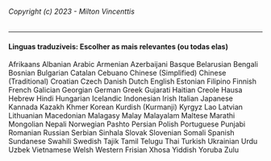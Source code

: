 ###### Copyright (c) 2023 - Milton Vincenttis

---

#### Linguas traduziveis: Escolher as mais relevantes (ou todas elas)

Afrikaans
Albanian
Arabic
Armenian
Azerbaijani
Basque
Belarusian
Bengali
Bosnian
Bulgarian
Catalan
Cebuano
Chinese (Simplified)
Chinese (Traditional)
Croatian
Czech
Danish
Dutch
English
Estonian
Filipino
Finnish
French
Galician
Georgian
German
Greek
Gujarati
Haitian Creole
Hausa
Hebrew
Hindi
Hungarian
Icelandic
Indonesian
Irish
Italian
Japanese
Kannada
Kazakh
Khmer
Korean
Kurdish (Kurmanji)
Kyrgyz
Lao
Latvian
Lithuanian
Macedonian
Malagasy
Malay
Malayalam
Maltese
Marathi
Mongolian
Nepali
Norwegian
Pashto
Persian
Polish
Portuguese
Punjabi
Romanian
Russian
Serbian
Sinhala
Slovak
Slovenian
Somali
Spanish
Sundanese
Swahili
Swedish
Tajik
Tamil
Telugu
Thai
Turkish
Ukrainian
Urdu
Uzbek
Vietnamese
Welsh
Western Frisian
Xhosa
Yiddish
Yoruba
Zulu
